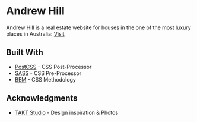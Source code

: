# Andrew Hill

Andrew Hill is a real estate website for houses in the one of the most luxury places in Australia: [Visit](https://andresclm.github.io/real-estate/index.html)

## Built With

* [PostCSS](https://postcss.org/) - CSS Post-Processor
* [SASS](https://sass-lang.com/) - CSS Pre-Processor
* [BEM](http://getbem.com/) - CSS Methodology

## Acknowledgments

* [TAKT Studio](https://www.takt.net.au/) - Design inspiration & Photos

